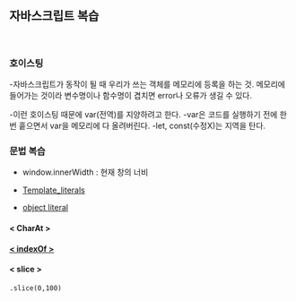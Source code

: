 ## 자바스크립트 복습

<br>

### 호이스팅

-자바스크립트가 동작이 될 때 우리가 쓰는 객체를 메모리에 등록을 하는 것. 메모리에 들어가는 것이라 변수명이나 함수명이 겹치면 error나 오류가 생길 수 있다.

-이런 호이스팅 때문에 var(전역)를 지양하려고 한다.
-var은 코드를 실행하기 전에 한번 훝으면서 var을 메모리에 다 올려버린다.
-let, const(수정X)는 지역을 탄다.

### 문법 복습

* window.innerWidth : 현재 창의 너비

* [Template_literals](https://developer.mozilla.org/ko/docs/Web/JavaScript/Reference/Template_literals)

* [object literal](https://velog.io/@janghyoin/Replacing-switch-statements-with-Object-literals)

#### < CharAt >

#### [< indexOf >](https://developer.mozilla.org/ko/docs/Web/JavaScript/Reference/Global_Objects/String/indexOf)

#### < slice >
```.slice(0,100)```

